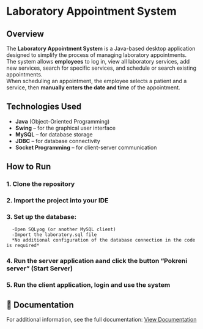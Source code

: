 # Laboratory Appointment System

## Overview
The **Laboratory Appointment System** is a Java-based desktop application designed to simplify the process of managing laboratory appointments.  
The system allows **employees** to log in, view all laboratory services, add new services, search for specific services, and schedule or search existing appointments.  
When scheduling an appointment, the employee selects a patient and a service, then **manually enters the date and time** of the appointment.

## Technologies Used
- **Java** (Object-Oriented Programming)
- **Swing** – for the graphical user interface  
- **MySQL** – for database storage  
- **JDBC** – for database connectivity  
- **Socket Programming** – for client-server communication  

##  How to Run
### 1. Clone the repository
### 2. Import the project into your IDE
### 3. Set up the database: 
      -Open SQLyog (or another MySQL client)
      -Import the laboratory.sql file
      *No additional configuration of the database connection in the code is required*
### 4. Run the server application aand click the button “Pokreni server” (Start Server)
### 5. Run the client application, login and use the system

## 📄 Documentation

For additional information, see the full documentation:
[View Documentation](https://drive.google.com/file/d/1yl5YmuqXaNB-Q6Qo5tCuumXoO9mJh-SE/view?usp=sharing)

